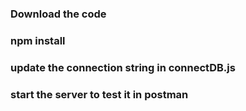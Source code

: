 ### Download the code
### npm install
### update the connection string in connectDB.js
### start the server to test it in postman
